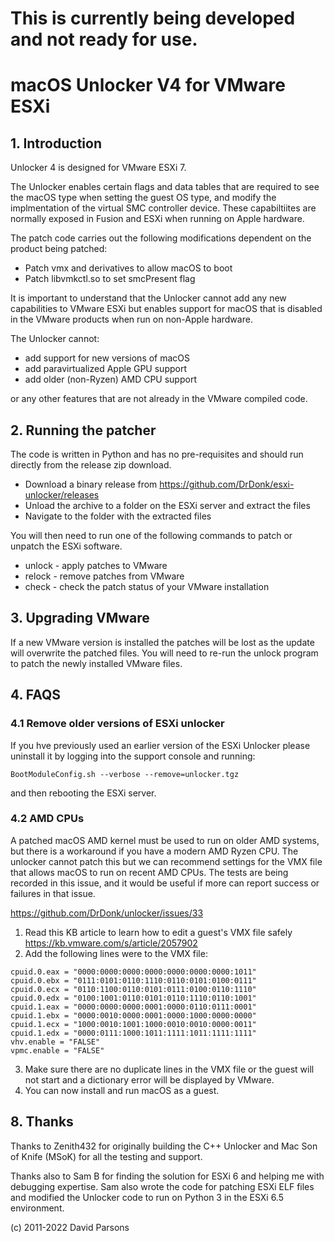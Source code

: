 # This is currently being developed and not ready for use.

# macOS Unlocker V4 for VMware ESXi

## 1. Introduction
Unlocker 4 is designed for VMware ESXi 7.

The Unlocker enables certain flags and data tables that are required to see the macOS type when setting
the guest OS type, and modify the implmentation of the virtual SMC controller device. These capabiltiites are normally 
exposed in Fusion and ESXi when running on Apple hardware.

The patch code carries out the following modifications dependent on the product being patched:

* Patch vmx and derivatives to allow macOS to boot
* Patch libvmkctl.so to set smcPresent flag

It is important to understand that the Unlocker cannot add any new capabilities to VMware ESXi
but enables support for macOS that is disabled in the VMware products when run on non-Apple hardware.

The Unlocker cannot:

* add support for new versions of macOS
* add paravirtualized Apple GPU support 
* add older (non-Ryzen) AMD CPU support

or any other features that are not already in the VMware compiled code. 

## 2. Running the patcher
The code is written in Python and has no pre-requisites and should run directly from the release zip download.

* Download a binary release from https://github.com/DrDonk/esxi-unlocker/releases
* Unload the archive to a folder on the ESXi server and extract the files
* Navigate to the folder with the extracted files

You will then need to run one of the following commands to patch or unpatch the ESXi software.

* unlock - apply patches to VMware
* relock - remove patches from VMware
* check  - check the patch status of your VMware installation

## 3. Upgrading VMware
If a new VMware version is installed the patches will be lost as the update will overwrite the patched files.
You will need to re-run the unlock program to patch the newly installed VMware files.

## 4. FAQS

### 4.1 Remove older versions of ESXi unlocker
If you hve previously used an earlier version of the ESXi Unlocker please uninstall it by logging into the 
support console and running:

```BootModuleConfig.sh --verbose --remove=unlocker.tgz```

and then rebooting the ESXi server.

### 4.2 AMD CPUs
A patched macOS AMD kernel must be used to run on older AMD systems, but there is a workaround if you have a modern
AMD Ryzen CPU. The unlocker cannot patch this but we can recommend settings for the VMX file that allows macOS to
run on recent AMD CPUs. The tests are being recorded in this issue, and it would be useful if more can report
success or failures in that issue.

https://github.com/DrDonk/unlocker/issues/33

1. Read this KB article to learn how to edit a guest's VMX file safely https://kb.vmware.com/s/article/2057902
2. Add the following lines were to the VMX file:
```
cpuid.0.eax = "0000:0000:0000:0000:0000:0000:0000:1011"
cpuid.0.ebx = "0111:0101:0110:1110:0110:0101:0100:0111"
cpuid.0.ecx = "0110:1100:0110:0101:0111:0100:0110:1110"
cpuid.0.edx = "0100:1001:0110:0101:0110:1110:0110:1001"
cpuid.1.eax = "0000:0000:0000:0001:0000:0110:0111:0001"
cpuid.1.ebx = "0000:0010:0000:0001:0000:1000:0000:0000"
cpuid.1.ecx = "1000:0010:1001:1000:0010:0010:0000:0011"
cpuid.1.edx = "0000:0111:1000:1011:1111:1011:1111:1111"
vhv.enable = "FALSE"
vpmc.enable = "FALSE"
```
3. Make sure there are no duplicate lines in the VMX file or the guest will not start and a dictionary error will
   be displayed by VMware.
4. You can now install and run macOS as a guest.

## 8. Thanks
Thanks to Zenith432 for originally building the C++ Unlocker and Mac Son of Knife
(MSoK) for all the testing and support.

Thanks also to Sam B for finding the solution for ESXi 6 and helping me with
debugging expertise. Sam also wrote the code for patching ESXi ELF files and
modified the Unlocker code to run on Python 3 in the ESXi 6.5 environment.

(c) 2011-2022 David Parsons
